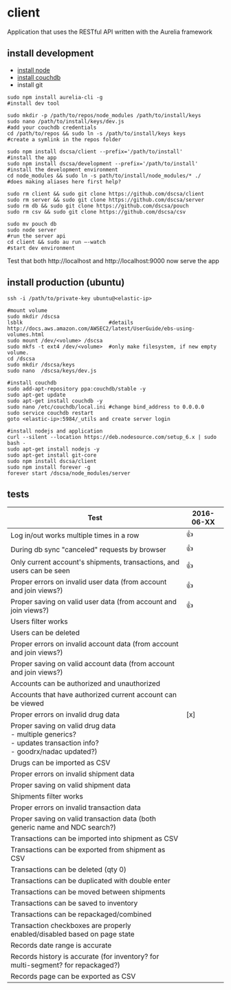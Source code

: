 # client
Application that uses the RESTful API written with the Aurelia framework

## install development
- [install node](https://nodejs.org/en/download/current)
- [install couchdb](http://couchdb.apache.org/#download)
- install git
```
sudo npm install aurelia-cli -g                                        #install dev tool

sudo mkdir -p /path/to/repos/node_modules /path/to/install/keys
sudo nano /path/to/install/keys/dev.js                                 #add your couchdb credentials
cd /path/to/repos && sudo ln -s /path/to/install/keys keys             #create a symlink in the repos folder

sudo npm install dscsa/client --prefix='/path/to/install'              #install the app
sudo npm install dscsa/development --prefix='/path/to/install'         #install the development environment
cd node_modules && sudo ln -s path/to/install/node_modules/* ./        #does making aliases here first help?

sudo rm client && sudo git clone https://github.com/dscsa/client
sudo rm server && sudo git clone https://github.com/dscsa/server
sudo rm db && sudo git clone https://github.com/dscsa/pouch
sudo rm csv && sudo git clone https://github.com/dscsa/csv

sudo mv pouch db
sudo node server                                                       #run the server api
cd client && sudo au run —-watch                                       #start dev environment
```
Test that both http://localhost and http://localhost:9000 now serve the app

## install production (ubuntu)
```
ssh -i /path/to/private-key ubuntu@<elastic-ip>

#mount volume
sudo mkdir /dscsa
lsblk                            #details http://docs.aws.amazon.com/AWSEC2/latest/UserGuide/ebs-using-volumes.html
sudo mount /dev/<volume> /dscsa
sudo mkfs -t ext4 /dev/<volume>  #only make filesystem, if new empty volume.
cd /dscsa
sudo mkdir /dscsa/keys
sudo nano  /dscsa/keys/dev.js

#install couchdb
sudo add-apt-repository ppa:couchdb/stable -y
sudo apt-get update
sudo apt-get install couchdb -y
sudo nano /etc/couchdb/local.ini #change bind_address to 0.0.0.0
sudo service couchdb restart
goto <elastic-ip>:5984/_utils and create server login

#install nodejs and application
curl --silent --location https://deb.nodesource.com/setup_6.x | sudo bash -
sudo apt-get install nodejs -y
sudo apt-get install git-core
sudo npm install dscsa/client
sudo npm install forever -g
forever start /dscsa/node_modules/server
```

## tests
|Test|2016-06-XX|
|----|----------|
|Log in/out works multiple times in a row|:+1:|
|During db sync "canceled" requests by browser|:+1:|
|Only current account's shipments, transactions, and users can be seen|:+1:|
|Proper errors on invalid user data (from account and join views?)|:+1:|
|Proper saving on valid user data (from account and join views?)|:+1:|
|Users filter works||
|Users can be deleted||
|Proper errors on invalid account data (from account and join views?)||
|Proper saving on valid account data (from account and join views?)||
|Accounts can be authorized and unauthorized||
|Accounts that have authorized current account can be viewed||
|Proper errors on invalid drug data|[x]|
|Proper saving on valid drug data <br>- multiple generics?<br>- updates transaction info?<br>- goodrx/nadac updated?)||
|Drugs can be imported as CSV||
|Proper errors on invalid shipment data||
|Proper saving on valid shipment data||
|Shipments filter works||
|Proper errors on invalid transaction data||
|Proper saving on valid transaction data (both generic name and NDC search?)||
|Transactions can be imported into shipment as CSV||
|Transactions can be exported from shipment as CSV||
|Transactions can be deleted (qty 0)||
|Transactions can be duplicated with double enter||
|Transactions can be moved between shipments||
|Transactions can be saved to inventory||
|Transactions can be repackaged/combined||
|Transaction checkboxes are properly enabled/disabled based on page state||
|Records date range is accurate||
|Records history is accurate (for inventory? for multi-segment? for repackaged?)||
|Records page can be exported as CSV||
